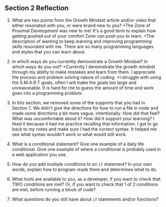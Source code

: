 ## Section 2 Reflection

1. What are two points from the Growth Mindset article and/or video that either resonated with you, or were brand new to you?
   +The Zone of Proximal Development was new to me! It's a good term to explain how getting pushed out of your comfort Zone
   can push you to learn.
   +The description of wanting to keep learning and improving programming skills resonated with me. There are so many
   programming languages and styles that you can learn about.

2. In which ways do you currently demonstrate a Growth Mindset? In which ways do you _not_?
   +Currently I demonstrate the growth mindset through my ability to make mistakes and learn
   from them.  I appreciate the process and problem solving nature of coding.
   +I struggle with using the S.M.A.R.T goals, often I will make the goals too large
   and unreasonable.  It is hard for me to guess the amount of time and work goes into
   a programming problem.


3. In this section, we removed some of the supports that you had in Section 1. We didn't give the directions for how to run a file in node and made some directions a bit more vague, intentionally. How did that feel? What was uncomfortable about it? How did it support your learning? I liked it because it had me practice recalling that information.  I got
to go back to my notes and make sure I had the correct syntax. It helped me see what syntax wouldn't work or what would still
work.

4. What is a conditional statement? Give one example of a daily life conditional. Give one example of where a conditional is probably used in a web application you use. 

5. How do you add multiple conditions to an `if` statement? In your own words, explain how to program reads them and determines what to do.

6. What tools are available to you, as a developer, if you want to check that TWO conditions are met? Or, if you want to check that 1 of 2 conditions are met, before running a block of code?

7. What questions do you still have about `if` statements and/or functions?
